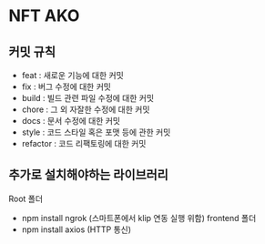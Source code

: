 # NFT AKO

## 커밋 규칙

- feat : 새로운 기능에 대한 커밋
- fix : 버그 수정에 대한 커밋
- build : 빌드 관련 파일 수정에 대한 커밋
- chore : 그 외 자잘한 수정에 대한 커밋
- docs : 문서 수정에 대한 커밋
- style : 코드 스타일 혹은 포맷 등에 관한 커밋
- refactor : 코드 리팩토링에 대한 커밋


## 추가로 설치해야하는 라이브러리 

Root 폴더
- npm install ngrok  (스마트폰에서 klip 연동 실행 위함)
frontend 폴더
- npm install axios (HTTP 통신)
